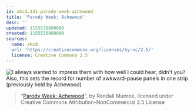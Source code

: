 ```yaml
---
id: xkcd.141-parody-week-achewood
title: 'Parody Week: Achewood'
desc: ''
updated: 1155538800000
created: 1155538800000
sources:
  name: xkcd
  url: 'https://creativecommons.org/licenses/by-nc/2.5/'
  license: Creative Commons 2.5
---
```

![I always wanted to impress them with how well I could hear, didn't you?  Also, this sets the record for number of awkward-pause panels in one strip (previously held by Achewood)](https://imgs.xkcd.com/comics/achewood.png)
> "[Parody Week: Achewood](https://xkcd.com/141/)", by Randall Munroe, licensed under Creative Commons Attribution-NonCommercial 2.5 License

